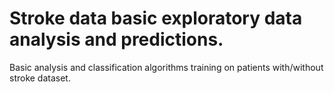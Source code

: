 # Stroke data basic exploratory data analysis and predictions.

Basic analysis and classification algorithms training on patients with/without stroke dataset.
